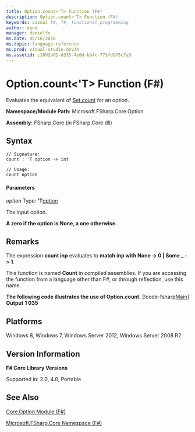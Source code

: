 ```yaml
---
title: Option.count<'T> Function (F#)
description: Option.count<'T> Function (F#)
keywords: visual f#, f#, functional programming
author: dend
manager: danielfe
ms.date: 05/16/2016
ms.topic: language-reference
ms.prod: visual-studio-dev14
ms.assetid: c1692b01-d335-4e0d-bb4c-773fd975c7a9 
---
```


# Option.count<'T> Function (F#)

Evaluates the equivalent of [Set.count](http://msdn.microsoft.com/en-us/library/54acc46d-af76-474e-9ff7-bd4bd6b7b4c4) for an option.

**Namespace/Module Path:** Microsoft.FSharp.Core.Option

**Assembly:** FSharp.Core (in FSharp.Core.dll)


## Syntax

```
// Signature:
count : 'T option -> int

// Usage:
count option
```

#### Parameters
*option*
Type: **'T**[option](http://msdn.microsoft.com/en-us/library/b08add48-34bf-4410-80a1-ef6a8daddc58)


The input option.



**A zero if the option is None, a one otherwise.**
## Remarks
The expression **count inp** evaluates to **match inp with None -&gt; 0 | Some _ -&gt; 1**.

This function is named **Count** in compiled assemblies. If you are accessing the function from a language other than F#, or through reflection, use this name.

**The following code illustrates the use of Option.count.**
[!code-fsharp[Main](snippets/fsoptions/snippet2.fs)]
**Output**
**1 035**
## Platforms
Windows 8, Windows 7, Windows Server 2012, Windows Server 2008 R2


## Version Information
**F# Core Library Versions**

Supported in: 2.0, 4.0, Portable




## See Also
[Core.Option Module &#40;F&#35;&#41;](Core.Option-Module-%5BFSharp%5D.md)

[Microsoft.FSharp.Core Namespace &#40;F&#35;&#41;](Microsoft.FSharp.Core-Namespace-%5BFSharp%5D.md)


